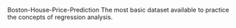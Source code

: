 Boston-House-Price-Prediction
The most basic dataset available to practice the concepts of regression analysis.

